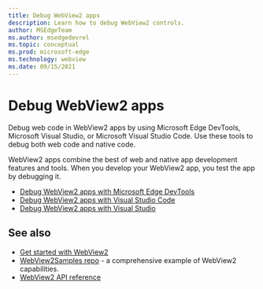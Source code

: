 ```yaml
---
title: Debug WebView2 apps
description: Learn how to debug WebView2 controls.
author: MSEdgeTeam
ms.author: msedgedevrel
ms.topic: conceptual
ms.prod: microsoft-edge
ms.technology: webview
ms.date: 09/15/2021
---
```

# Debug WebView2 apps

Debug web code in WebView2 apps by using Microsoft Edge DevTools, Microsoft Visual Studio, or Microsoft Visual Studio Code.  Use these tools to debug both web code and native code.

WebView2 apps combine the best of web and native app development features and tools.  When you develop your WebView2 app, you test the app by debugging it.

* [Debug WebView2 apps with Microsoft Edge DevTools](debug-devtools.md)
* [Debug WebView2 apps with Visual Studio Code](debug-visual-studio-code.md)
* [Debug WebView2 apps with Visual Studio](debug-visual-studio.md)


<!-- ====================================================================== -->
## See also

* [Get started with WebView2](../get-started/get-started.md)
* [WebView2Samples repo](https://github.com/MicrosoftEdge/WebView2Samples) - a comprehensive example of WebView2 capabilities.
* [WebView2 API reference](../webview2-api-reference.md)
